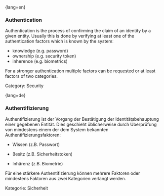 {lang=en}
### Authentication

Authentication is the process of confirming the claim of an identity by a given
entity. Usually this is done by verifying at least one of the authentication
factors which is known by the system:

 * knowledge (e.g. password)
 * ownership (e.g. security token)
 * inherence (e.g. biometrics)

For a stronger authentication multiple factors can be requested or at least
factors of two categories.

Category: Security




{lang=de}
### Authentifizierung

Authentifizierung ist der Vorgang der Bestätigung der
Identitätsbehauptung einer gegebenen Entität. Dies geschieht
üblicherweise durch Überprüfung von mindestens einem der dem System
bekannten Authentifizierungsfaktoren:

-   Wissen (z.B. Passwort)

-   Besitz (z.B. Sicherheitstoken)

-   Inhärenz (z.B. Biometrie)

Für eine stärkere Authentifizierung können mehrere Faktoren oder
mindestens Faktoren aus zwei Kategorien verlangt
werden.

Kategorie: Sicherheit
